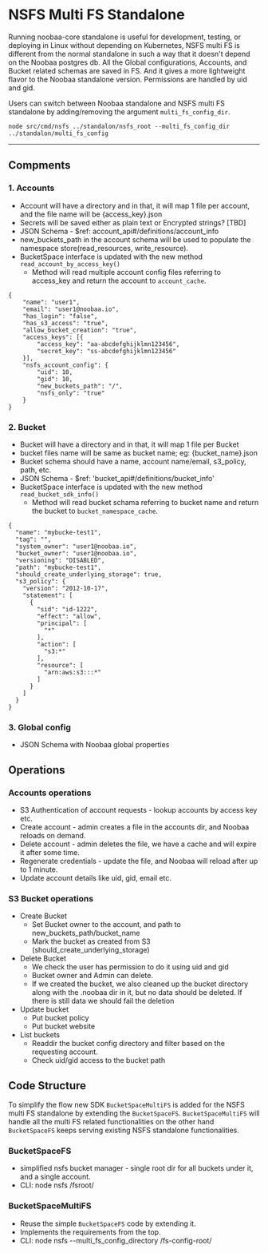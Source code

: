 # NSFS Multi FS Standalone

Running noobaa-core standalone is useful for development, testing, or deploying in Linux without depending on Kubernetes, NSFS multi FS is different from the normal standalone in such a way that it doesn't depend on the Noobaa postgres db. All the Global configurations, Accounts, and Bucket related schemas are saved in FS. And it gives a more lightweight flavor to the Noobaa standalone version. Permissions are handled by uid and gid.

Users can switch between Noobaa standalone and NSFS multi FS standalone by adding/removing the argument `multi_fs_config_dir`.

```
node src/cmd/nsfs ../standalon/nsfs_root --multi_fs_config_dir ../standalon/multi_fs_config

```

---

## Compments

### 1. Accounts

- Account will have a directory and in that, it will map 1 file per account, and the file name will be {access_key}.json
- Secrets will be saved either as plain text or Encrypted strings? [TBD]
- JSON Schema - $ref: account_api#/definitions/account_info
- new_buckets_path in the account schema will be used to populate the namespace store(read_resources, write_resource).
- BucketSpace interface is updated with the new method `read_account_by_access_key()`
    - Method will read multiple account config files referring to access_key and return the account to `account_cache`.

```
{
	"name": "user1",
	"email": "user1@noobaa.io",
	"has_login": "false",
	"has_s3_access": "true",
    "allow_bucket_creation": "true",
	"access_keys": [{
		"access_key": "aa-abcdefghijklmn123456",
		"secret_key": "ss-abcdefghijklmn123456"
	}],
	"nsfs_account_config": {
		"uid": 10,
		"gid": 10,
		"new_buckets_path": "/",
		"nsfs_only": "true"
	}
}
```

### 2. Bucket

- Bucket will have a directory and in that, it will map 1 file per Bucket
- bucket files name will be same as bucket name; eg: {bucket_name}.json
- Bucket schema should have a name, account name/email, s3_policy, path, etc.
- JSON Schema - $ref: 'bucket_api#/definitions/bucket_info'
- BucketSpace interface is updated with the new method `read_bucket_sdk_info()`
    - Method will read bucket schama referring to bucket name and return the bucket to `bucket_namespace_cache`.

```
{
  "name": "mybucke-test1",
  "tag": "",
  "system_owner": "user1@noobaa.io",
  "bucket_owner": "user1@noobaa.io",
  "versioning": "DISABLED",
  "path": "mybucke-test1",
  "should_create_underlying_storage": true,
  "s3_policy": {
    "version": "2012-10-17",
    "statement": [
      {
        "sid": "id-1222",
        "effect": "allow",
        "principal": [
          "*"
        ],
        "action": [
          "s3:*"
        ],
        "resource": [
          "arn:aws:s3:::*"
        ]
      }
    ]
  }
}
```

### 3. Global config

 - JSON Schema with Noobaa global properties

## Operations

### Accounts operations

- S3 Authentication of account requests - lookup accounts by access key etc.
- Create account - admin creates a file in the accounts dir, and Noobaa reloads on demand.
- Delete account - admin deletes the file, we have a cache and will expire it after some time.
- Regenerate credentials - update the file, and Noobaa will reload after up to 1 minute.
- Update account details like uid, gid, email etc.

### S3 Bucket operations

- Create Bucket
    - Set Bucket owner to the account, and path to new_buckets_path/bucket_name
    - Mark the bucket as created from S3 (should_create_underlying_storage)
- Delete Bucket
    - We check the user has permission to do it using uid and gid
    - Bucket owner and Admin can delete.
    - If we created the bucket, we also cleaned up the bucket directory along with the .noobaa dir in it, but no data should be deleted. If there is still data we should fail the deletion
- Update bucket
    - Put bucket policy
    - Put bucket website
- List buckets
    - Readdir the bucket config directory and filter based on the requesting account.
    - Check uid/gid access to the bucket path

## Code Structure
To simplify the flow new SDK `BucketSpaceMultiFS` is added for the NSFS multi FS standalone by extending the `BucketSpaceFS`. `BucketSpaceMultiFS` will handle all the multi FS related functionalities on the other hand `BucketSpaceFS` keeps serving existing NSFS standalone functionalities.

### BucketSpaceFS
- simplified nsfs bucket manager - single root dir for all buckets under it, and a single account.
- CLI: node nsfs /fsroot/

### BucketSpaceMultiFS
- Reuse the simple `BucketSpaceFS` code by extending it.
- Implements the requirements from the top.
- CLI: node nsfs --multi_fs_config_directory /fs-config-root/
